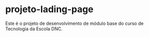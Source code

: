 # projeto-lading-page
Este é o projeto de desenvolvimento de módulo base do curso de Tecnologia da Escola DNC.

